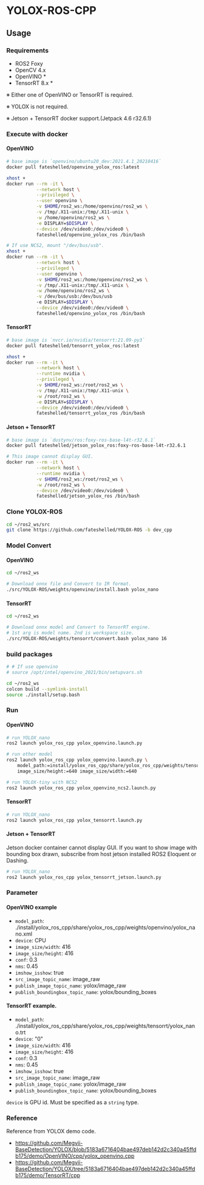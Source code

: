 # YOLOX-ROS-CPP

## Usage

### Requirements
- ROS2 Foxy
- OpenCV 4.x
- OpenVINO *
- TensorRT 8.x *

※ Either one of OpenVINO or TensorRT is required.

※ YOLOX is not required.

※ Jetson + TensorRT docker support.(Jetpack 4.6 r32.6.1)


### Execute with docker

#### OpenVINO
```bash
# base image is `openvino/ubuntu20_dev:2021.4.1_20210416`
docker pull fateshelled/openvino_yolox_ros:latest

xhost +
docker run --rm -it \
           --network host \
           --privileged \
           --user openvino \
           -v $HOME/ros2_ws:/home/openvino/ros2_ws \
           -v /tmp/.X11-unix:/tmp/.X11-unix \
           -w /home/openvino/ros2_ws \
           -e DISPLAY=$DISPLAY \
           --device /dev/video0:/dev/video0 \
           fateshelled/openvino_yolox_ros /bin/bash

# If use NCS2, mount "/dev/bus/usb".
xhost +
docker run --rm -it \
           --network host \
           --privileged \
           --user openvino \
           -v $HOME/ros2_ws:/home/openvino/ros2_ws \
           -v /tmp/.X11-unix:/tmp/.X11-unix \
           -w /home/openvino/ros2_ws \
           -v /dev/bus/usb:/dev/bus/usb
           -e DISPLAY=$DISPLAY \
           --device /dev/video0:/dev/video0 \
           fateshelled/openvino_yolox_ros /bin/bash

```

#### TensorRT
```bash
# base image is `nvcr.io/nvidia/tensorrt:21.09-py3`
docker pull fateshelled/tensorrt_yolox_ros:latest

xhost +
docker run --rm -it \
           --network host \
           --runtime nvidia \
           --privileged \
           -v $HOME/ros2_ws:/root/ros2_ws \
           -v /tmp/.X11-unix:/tmp/.X11-unix \
           -w /root/ros2_ws \
           -e DISPLAY=$DISPLAY \
           --device /dev/video0:/dev/video0 \
           fateshelled/tensorrt_yolox_ros /bin/bash
```

#### Jetson + TensorRT
```bash
# base image is `dustynv/ros:foxy-ros-base-l4t-r32.6.1`
docker pull fateshelled/jetson_yolox_ros:foxy-ros-base-l4t-r32.6.1

# This image cannot display GUI.
docker run --rm -it \
           --network host \
           --runtime nvidia \
           -v $HOME/ros2_ws:/root/ros2_ws \
           -w /root/ros2_ws \
           --device /dev/video0:/dev/video0 \
           fateshelled/jetson_yolox_ros /bin/bash
```


### Clone YOLOX-ROS
```bash
cd ~/ros2_ws/src
git clone https://github.com/fateshelled/YOLOX-ROS -b dev_cpp
```


### Model Convert
#### OpenVINO
```bash
cd ~/ros2_ws

# Download onnx file and Convert to IR format.
./src/YOLOX-ROS/weights/openvino/install.bash yolox_nano
```

#### TensorRT
```bash
cd ~/ros2_ws

# Download onnx model and Convert to TensorRT engine.
# 1st arg is model name. 2nd is workspace size.
./src/YOLOX-ROS/weights/tensorrt/convert.bash yolox_nano 16
```

### build packages
```bash
# # If use openvino
# source /opt/intel/openvino_2021/bin/setupvars.sh

cd ~/ros2_ws
colcon build --symlink-install
source ./install/setup.bash
```

### Run

#### OpenVINO
```bash
# run YOLOX_nano
ros2 launch yolox_ros_cpp yolox_openvino.launch.py

# run other model
ros2 launch yolox_ros_cpp yolox_openvino.launch.py \
    model_path:=install/yolox_ros_cpp/share/yolox_ros_cpp/weights/tensorrt/yolox_s.trt \
    image_size/height:=640 image_size/width:=640

# run YOLOX-tiny with NCS2
ros2 launch yolox_ros_cpp yolox_openvino_ncs2.launch.py

```

#### TensorRT
```bash
# run YOLOX_nano
ros2 launch yolox_ros_cpp yolox_tensorrt.launch.py
```

#### Jetson + TensorRT
Jetson docker container cannot display GUI.
If you want to show image with bounding box drawn, subscribe from host jetson installed ROS2 Eloquent or Dashing.

```bash
# run YOLOX_nano
ros2 launch yolox_ros_cpp yolox_tensorrt_jetson.launch.py
```

### Parameter
#### OpenVINO example
- `model_path`: ./install/yolox_ros_cpp/share/yolox_ros_cpp/weights/openvino/yolox_nano.xml
- `device`: CPU
- `image_size/width`: 416
- `image_size/height`: 416
- `conf`: 0.3
- `nms`: 0.45
- `imshow_isshow`: true
- `src_image_topic_name`: image_raw
- `publish_image_topic_name`: yolox/image_raw
- `publish_boundingbox_topic_name`: yolox/bounding_boxes


#### TensorRT example.
- `model_path`: ./install/yolox_ros_cpp/share/yolox_ros_cpp/weights/tensorrt/yolox_nano.trt
- `device`: "0"
- `image_size/width`: 416
- `image_size/height`: 416
- `conf`: 0.3
- `nms`: 0.45
- `imshow_isshow`: true
- `src_image_topic_name`: image_raw
- `publish_image_topic_name`: yolox/image_raw
- `publish_boundingbox_topic_name`: yolox/bounding_boxes

`device` is GPU id. Must be specified as a `string` type.

### Reference
Reference from YOLOX demo code.
- https://github.com/Megvii-BaseDetection/YOLOX/blob/5183a6716404bae497deb142d2c340a45ffdb175/demo/OpenVINO/cpp/yolox_openvino.cpp
- https://github.com/Megvii-BaseDetection/YOLOX/tree/5183a6716404bae497deb142d2c340a45ffdb175/demo/TensorRT/cpp
